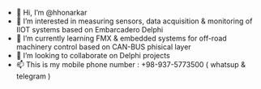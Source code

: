 - 👋 Hi, I’m @hhonarkar
- 👀 I’m interested in measuring sensors, data acquisition & monitoring of IIOT systems based on Embarcadero Delphi 
- 🌱 I’m currently learning FMX & embedded systems for off-road machinery control based on CAN-BUS phisical layer
- 💞️ I’m looking to collaborate on Delphi projects
- 📫 This is my mobile phone number : +98-937-5773500 ( whatsup & telegram )

<!---
hhonarkar/hhonarkar is a ✨ special ✨ repository because its `README.md` (this file) appears on your GitHub profile.
You can click the Preview link to take a look at your changes.
--->
